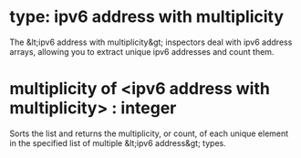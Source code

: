 # type: ipv6 address with multiplicity

The &amp;lt;ipv6 address with multiplicity&amp;gt; inspectors deal with ipv6 address arrays, allowing you to extract unique ipv6 addresses and count them.

# multiplicity of &lt;ipv6 address with multiplicity&gt; : integer

Sorts the list and returns the multiplicity, or count, of each unique element in the specified list of multiple &amp;lt;ipv6 address&amp;gt; types.
